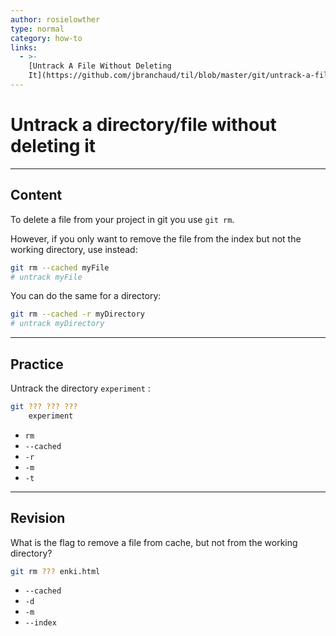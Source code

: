 ```yaml
---
author: rosielowther
type: normal
category: how-to
links:
  - >-
    [Untrack A File Without Deleting
    It](https://github.com/jbranchaud/til/blob/master/git/untrack-a-file-without-deleting-it.md){website}
---
```


# Untrack a directory/file without deleting it


---

## Content

To delete a file from your project in git you use `git rm`.

However, if you only want to remove the file from the index but not the working directory, use instead:

```bash
git rm --cached myFile
# untrack myFile
```

You can do the same for a directory:

```bash
git rm --cached -r myDirectory
# untrack myDirectory
```


---

## Practice

Untrack the directory `experiment` :

```bash
git ??? ??? ??? 
    experiment
```

- `rm`
- `--cached`
- `-r`
- `-m`
- `-t`


---

## Revision

What is the flag to remove a file from cache, but not from the working directory?

```bash
git rm ??? enki.html
```

- `--cached`
- `-d`
- `-m`
- `--index`
